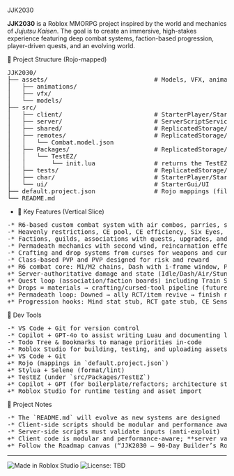  JJK2030
 
**JJK2030** is a Roblox MMORPG project inspired by the world and mechanics of *Jujutsu Kaisen*. The goal is to create an immersive, high-stakes experience featuring deep combat systems, faction-based progression, player-driven quests, and an evolving world.
 
🔧 Project Structure (Rojo-mapped)
 
<pre>
JJK2030/
├── assets/                             # Models, VFX, animations (source files)
│   ├── animations/
│   ├── vfx/
│   └── models/
├── src/
│   ├── client/                         # StarterPlayer/StarterPlayerScripts  (LocalScripts)  *.client.lua
│   ├── server/                         # ServerScriptService/Server          (Scripts)       *.server.lua
│   ├── shared/                         # ReplicatedStorage/Shared            (ModuleScripts) *.lua
│   ├── remotes/                        # ReplicatedStorage/Remotes           (.model.json, plain keys)
│   │   └── Combat.model.json
│   ├── Packages/                       # ReplicatedStorage/Packages
│   │   └── TestEZ/
│   │       └── init.lua                # returns the TestEZ table
│   ├── tests/                          # ReplicatedStorage/Tests             (specs)
│   ├── char/                           # StarterPlayer/StarterCharacterScripts
│   └── ui/                             # StarterGui/UI
├── default.project.json                # Rojo mappings (filesystem → Studio)
└── README.md
</pre>

 
+ 🧠 Key Features (Vertical Slice)
<pre>
-* R6-based custom combat system with air combos, parries, stuns, and VFX
-* Heavenly restrictions, CE pool, CE efficiency, Six Eyes, RCT systems
-* Factions, guilds, associations with quests, upgrades, and raids
-* Permadeath mechanics with second wind, reincarnation effects, and unlockables
-* Crafting and drop systems from curses for weapons and cursed tools
-* Class-based PVP and PVP designed for risk and reward
+* R6 combat core: M1/M2 chains, Dash with i-frame window, Perfect Dodge counter, Parry, AirLaunch/AirPursuit, Grab, Finish Ritual hooks.
+* Server-authoritative damage and state (Idle/Dash/Air/Stunned/Downed), client only sends intents.
+* Quest loop (association/faction boards) including Train Station build Phase 1 (materials + Yen sinks).
+* Drops = materials → crafting/cursed-tool pipeline (future).
+* Permadeath loop: Downed → ally RCT/item revive → finish rituals → (later) soul-plane microchallenge.
+* Progression hooks: Mind stat stub, RCT gate stub, CE Sensory tier-0 (debug).
</pre>
 🤖 Dev Tools
<pre>
-* VS Code + Git for version control
-* Copilot + GPT-4o to assist writing Luau and documenting logic
-* Todo Tree & Bookmarks to manage priorities in-code
-* Roblox Studio for building, testing, and uploading assets
+* VS Code + Git
+* Rojo (mappings in `default.project.json`)
+* Stylua + Selene (format/lint)
+* TestEZ (under `src/Packages/TestEZ`)
+* Copilot + GPT (for boilerplate/refactors; architecture stays in-repo)
+* Roblox Studio for runtime testing and asset import
</pre>
 📌 Project Notes
<pre>
-* The `README.md` will evolve as new systems are designed
-* Client-side scripts should be modular and performance aware
-* Server-side scripts must validate inputs (anti-exploit)
+* Client code is modular and performance-aware; **server validates everything** (rate-limit, range/LOS, timestamps).
+* Follow the Roadmap canvas (“JJK2030 — 90-Day Builder’s Roadmap”) for priorities and acceptance.
</pre>
---
 

![Made in Roblox Studio](https://img.shields.io/badge/Made%20With-Roblox%20Studio-brightgreen?style=flat-square)
![License: TBD](https://img.shields.io/badge/License-TBD-lightgrey?style=flat-square)

